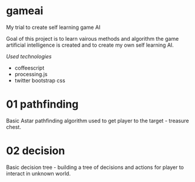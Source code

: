 gameai
======

My trial to create self learning game AI

Goal of this project is to learn vairous methods and algorithm the game artificial intelligence is created and to create my own self learning AI.

*Used technologies*

- coffeescript
- processing.js
- twitter bootstrap css

01 pathfinding
======

Basic Astar pathfinding algorithm used to get player to the target - treasure chest.

02 decision
=====

Basic decision tree - building a tree of decisions and actions for player to interact in unknown world.

